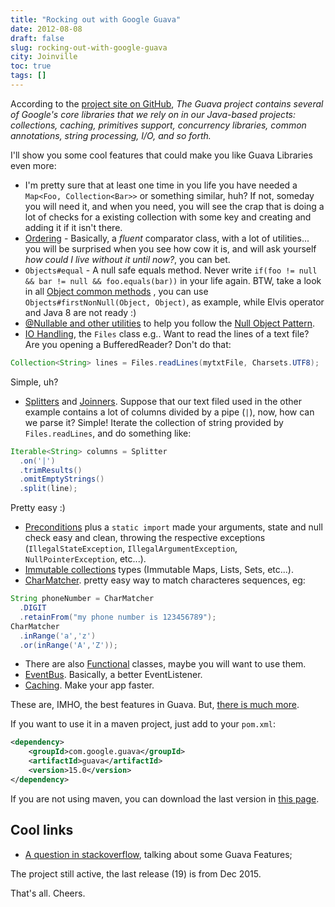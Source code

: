 ```yaml
---
title: "Rocking out with Google Guava"
date: 2012-08-08
draft: false
slug: rocking-out-with-google-guava
city: Joinville
toc: true
tags: []
---
```


According to the [project site on GitHub](https://github.com/google/guava), *The Guava project contains several of Google's core libraries that we rely on in our Java-based projects: collections, caching, primitives support, concurrency libraries, common annotations, string processing, I/O, and so forth.*

I'll show you some cool features that could make you like Guava Libraries even more:

- I'm pretty sure that at least one time in you life you have needed a `Map<Foo, Collection<Bar>>` or something similar, huh? If not, someday you will need it, and when you need, you will see the crap that is doing a lot of checks for a existing collection with some key and creating and adding it if it isn't there.
- [Ordering](https://github.com/google/guava/wiki/OrderingExplained) - Basically, a *fluent* comparator class, with a lot of utilities... you will be surprised when you see how cow it is, and will ask yourself *how could I live without it until now?*, you can bet.
- `Objects#equal` - A null safe equals method. Never write `if(foo != null && bar != null && foo.equals(bar))` in your life again. BTW, take a look in all [Object common methods](https://github.com/google/guava/wiki/CommonObjectUtilitiesExplained) , you can use `Objects#firstNonNull(Object, Object)`, as example, while Elvis operator and Java 8 are not ready :)
- [@Nullable and other utilities](https://github.com/google/guava/wiki/UsingAndAvoidingNullExplained) to help you follow the [Null Object Pattern](http://en.wikipedia.org/wiki/Null_Object_pattern#Java).
- [IO Handling](https://github.com/google/guava/wiki/IOExplained), the `Files` class e.g.. Want to read the lines of a text file? Are you opening a BufferedReader? Don't do that:
```java
Collection<String> lines = Files.readLines(mytxtFile, Charsets.UTF8);
```

Simple, uh?

- [Splitters](https://github.com/google/guava/wiki/StringsExplained#splitter) and [Joinners](https://github.com/google/guava/wiki/StringsExplained#joiner). Suppose that our text filed used in the other example contains a lot of columns divided by a pipe (`|`), now, how can we parse it? Simple! Iterate the collection of string provided by `Files.readLines`, and do something like:
```java
Iterable<String> columns = Splitter
  .on('|')
  .trimResults()
  .omitEmptyStrings()
  .split(line);
```

Pretty easy :)

- [Preconditions](https://github.com/google/guava/wiki/PreconditionsExplained) plus a `static import` made your arguments, state and null check easy and clean, throwing the respective exceptions (`IllegalStateException`, `IllegalArgumentException`, `NullPointerException`, etc...).
- [Immutable collections](https://github.com/google/guava/wiki/ImmutableCollectionsExplained) types (Immutable Maps, Lists, Sets, etc...).
- [CharMatcher](https://github.com/google/guava/wiki/StringsExplained#charmatcher). pretty easy way to match characteres sequences, eg:
```java
String phoneNumber = CharMatcher
  .DIGIT
  .retainFrom("my phone number is 123456789");
CharMatcher
  .inRange('a','z')
  .or(inRange('A','Z'));
```
- There are also [Functional](https://github.com/google/guava/wiki/FunctionalExplained) classes, maybe you will want to use them.
- [EventBus](https://github.com/google/guava/wiki/EventBusExplained). Basically, a better EventListener.
- [Caching](https://github.com/google/guava/wiki/CachesExplained). Make your app faster.

These are, IMHO, the best features in Guava. But, [there is much more](https://github.com/google/guava/wiki).

If you want to use it in a maven project, just add to your `pom.xml`:

```xml
<dependency>
	<groupId>com.google.guava</groupId>
	<artifactId>guava</artifactId>
	<version>15.0</version>
</dependency>
```

If you are not using maven, you can download the last version in [this page](https://github.com/google/guava).

## Cool links

- [A question in stackoverflow](http://stackoverflow.com/questions/3759440/the-guava-library-for-java-what-are-its-most-useful-and-or-hidden-features#_=_), talking about some Guava Features;

The project still active, the last release (19) is from Dec 2015.

That's all. Cheers.
